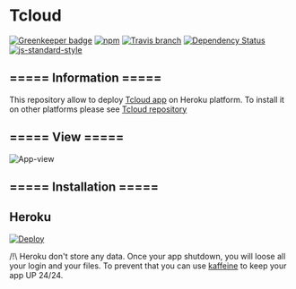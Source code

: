 # Tcloud

[![Greenkeeper badge](https://badges.greenkeeper.io/Lunik/tcloud.svg)](https://greenkeeper.io/)
[![npm](https://img.shields.io/npm/v/tcloud.svg)](https://www.npmjs.com/package/tcloud)
[![Travis branch](https://img.shields.io/travis/Lunik/tcloud/master.svg)](https://travis-ci.org/Lunik/tcloud)
[![Dependency Status](https://gemnasium.com/badges/github.com/Lunik/tcloud.svg)](https://gemnasium.com/github.com/Lunik/tcloud)
[![js-standard-style](https://img.shields.io/badge/code%20style-standard-brightgreen.svg)](http://standardjs.com/)

## ===== Information =====
This repository allow to deploy [Tcloud app](https://github.com/Lunik/tcloud) on Heroku platform. To install it on other platforms please see [Tcloud repository](https://github.com/Lunik/tcloud)

## ===== View =====

![App-view](https://i.imgur.com/BsmiKID.png)

## ===== Installation =====

## Heroku

[![Deploy](https://www.herokucdn.com/deploy/button.svg)](https://heroku.com/deploy?template=https://github.com/Fetter-poi/tcloud-heroku)

/!\ Heroku don't store any data. Once your app shutdown, you will loose all your login and your files.
To prevent that you can use [kaffeine](http://kaffeine.herokuapp.com/) to keep your app UP 24/24.
